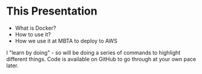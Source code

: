 # This Presentation

* What is Docker?
* How to use it?
* How we use it at MBTA to deploy to AWS

I "learn by doing" - so will be doing a series of commands to highlight different things.
Code is available on GitHub to go through at your own pace later.
